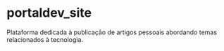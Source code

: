 # portaldev_site

Plataforma dedicada à publicação de artigos pessoais abordando temas relacionados à tecnologia.
